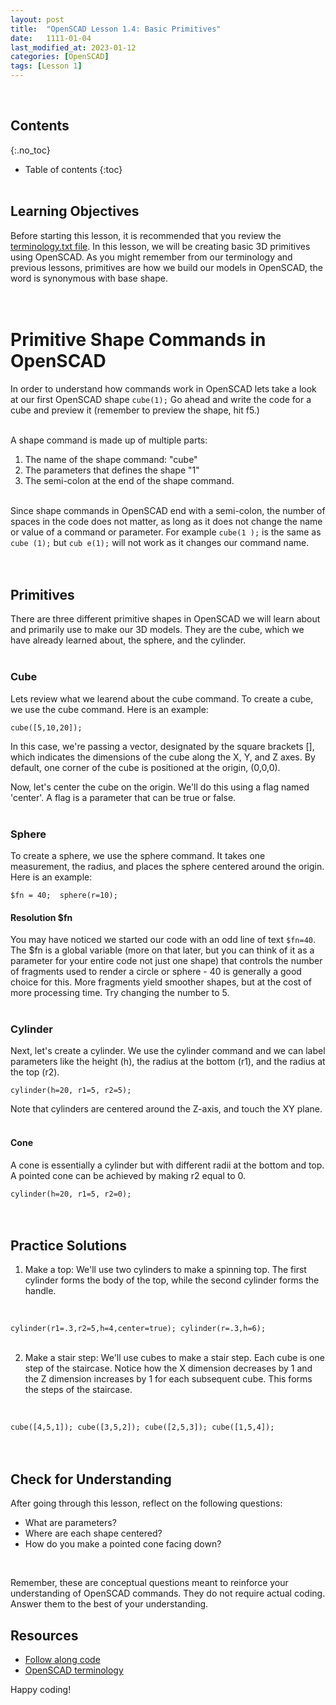 ```yaml
---
layout: post
title:  "OpenSCAD Lesson 1.4: Basic Primitives"
date:   1111-01-04
last_modified_at: 2023-01-12
categories: [OpenSCAD]
tags: [Lesson 1]
---
```

<br>

## Contents
{:.no_toc}
* Table of contents
{:toc}
<br><br>

## Learning Objectives
Before starting this lesson, it is recommended that you review the [terminology.txt file](https://raw.githubusercontent.com/funkonaut/openSCAD_lessons/main/Lessons/terminology.txt). In this lesson, we will be creating basic 3D primitives using OpenSCAD. As you might remember from our terminology and previous lessons, primitives are how we build our models in OpenSCAD, the word is synonymous with base shape. 
<br><br><br>

# Primitive Shape Commands in OpenSCAD
In order to understand how commands work in OpenSCAD lets take a look at our first OpenSCAD shape `cube(1);` Go ahead and write the code for a cube and preview it (remember to preview the shape, hit f5.)
<br><br>

A shape command is made up of multiple parts:
<br>
1. The name of the shape command: "cube"
2. The parameters that defines the shape "1" 
3. The semi-colon at the end of the shape command. 
<br><br>

Since shape commands in OpenSCAD end with a semi-colon, the number of spaces in the code does not matter, as long as it does not change the name or value of a command or parameter. For example `cube(1 );` is the same as `cube (1);` but `cub e(1);` will not work as it changes our command name. 
<br><br><br>

## Primitives
There are three different primitive shapes in OpenSCAD we will learn about and primarily use to make our 3D models. They are the cube, which we have already learned about, the sphere, and the cylinder. 
<br><br>

### Cube
Lets review what we learend about the cube command. To create a cube, we use the cube command. Here is an example:
<br>

`cube([5,10,20]);`
<br>

In this case, we're passing a vector, designated by the square brackets [], which indicates the dimensions of the cube along the X, Y, and Z axes. By default, one corner of the cube is positioned at the origin, (0,0,0).
<br>

Now, let's center the cube on the origin. We'll do this using a flag named 'center'. A flag is a parameter that can be true or false.
<br><br>

### Sphere 
To create a sphere, we use the sphere command. It takes one measurement, the radius, and places the sphere centered around the origin. Here is an example:
<br>

`$fn = 40; 
sphere(r=10);`
<br>

#### Resolution $fn
You may have noticed we started our code with an odd line of text `$fn=40`. The $fn is a global variable (more on that later, but you can think of it as a parameter for your entire code not just one shape) that controls the number of fragments used to render a circle or sphere - 40 is generally a good choice for this. More fragments yield smoother shapes, but at the cost of more processing time. Try changing the number to 5. 
<br><br>

### Cylinder
Next, let's create a cylinder. We use the cylinder command and we can label parameters like the height (h), the radius at the bottom (r1), and the radius at the top (r2).
<br>

`cylinder(h=20, r1=5, r2=5);`
<br>

Note that cylinders are centered around the Z-axis, and touch the XY plane.
<br><br>

#### Cone
A cone is essentially a cylinder but with different radii at the bottom and top. A pointed cone can be achieved by making r2 equal to 0.
<br>

`cylinder(h=20, r1=5, r2=0);`
<br><br><br>

## Practice Solutions
1. Make a top: We'll use two cylinders to make a spinning top. The first cylinder forms the body of the top, while the second cylinder forms the handle.
<br>

`cylinder(r1=.3,r2=5,h=4,center=true);
cylinder(r=.3,h=6);`
<br><br>

2. Make a stair step: We'll use cubes to make a stair step. Each cube is one step of the staircase. Notice how the X dimension decreases by 1 and the Z dimension increases by 1 for each subsequent cube. This forms the steps of the staircase.
<br>

`cube([4,5,1]);
cube([3,5,2]);
cube([2,5,3]);
cube([1,5,4]);`
<br><br><br>

## Check for Understanding
After going through this lesson, reflect on the following questions:
<br>

- What are parameters?
- Where are each shape centered?
- How do you make a pointed cone facing down?
<br>

Remember, these are conceptual questions meant to reinforce your understanding of OpenSCAD commands. They do not require actual coding. Answer them to the best of your understanding.
<br>

## Resources
- [Follow along code](https://raw.githubusercontent.com/funkonaut/openSCAD_lessons/main/Lessons/Lesson%201/1_1_basic_shapes_student.scad)
- [OpenSCAD terminology](https://raw.githubusercontent.com/funkonaut/openSCAD_lessons/main/Lessons/terminology.txt)


Happy coding!